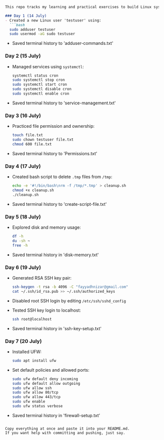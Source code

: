 ````markdown
This repo tracks my learning and practical exercises to build Linux system administration skills. The goals are to practice user management, services, security hardening, networking and scripting.

### Day 1 (14 July)
- Created a new Linux user 'testuser' using:
  ```bash
  sudo adduser testuser
  sudo usermod -aG sudo testuser
````

* Saved terminal history to 'adduser-commands.txt'

### Day 2 (15 July)

* Managed services using `systemctl`:

  ```bash
  systemctl status cron
  sudo systemctl stop cron
  sudo systemctl start cron
  sudo systemctl disable cron
  sudo systemctl enable cron
  ```
* Saved terminal history to 'service-management.txt'

### Day 3 (16 July)

* Practiced file permission and ownership:

  ```bash
  touch file.txt
  sudo chown testuser file.txt
  chmod 600 file.txt
  ```
* Saved terminal history to 'Permissions.txt'

### Day 4 (17 July)

* Created bash script to delete `.tmp` files from `/tmp`:

  ```bash
  echo -e '#!/bin/bash\nrm -f /tmp/*.tmp' > cleanup.sh
  chmod +x cleanup.sh
  ./cleanup.sh
  ```
* Saved terminal history to 'create-script-file.txt'

### Day 5 (18 July)

* Explored disk and memory usage:

  ```bash
  df -h
  du -sh ~
  free -h
  ```
* Saved terminal history in 'disk-memory.txt'

### Day 6 (19 July)

* Generated RSA SSH key pair:

  ```bash
  ssh-keygen -t rsa -b 4096 -C "fayyadhnizar@gmail.com"
  cat ~/.ssh/id_rsa.pub >> ~/.ssh/authorized_keys
  ```
* Disabled root SSH login by editing `/etc/ssh/sshd_config`
* Tested SSH key login to localhost:

  ```bash
  ssh root@localhost
  ```
* Saved terminal history in 'ssh-key-setup.txt'

### Day 7 (20 July)

* Installed UFW:

  ```bash
  sudo apt install ufw
  ```
* Set default policies and allowed ports:

  ```bash
  sudo ufw default deny incoming
  sudo ufw default allow outgoing
  sudo ufw allow ssh
  sudo ufw allow 80/tcp
  sudo ufw allow 443/tcp
  sudo ufw enable
  sudo ufw status verbose
  ```
* Saved terminal history in 'firewall-setup.txt'

```

Copy everything at once and paste it into your README.md.  
If you want help with committing and pushing, just say.
```
